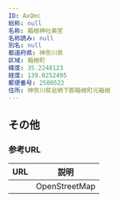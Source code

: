 ```yaml
---
ID: AxQec
総称: null
名称: 箱根神社奥宮
名称読み: null
別名: null
都道府県: 神奈川県
区域: 箱根町
緯度: 35.2248123
経度: 139.0252495
郵便番号: 2500522
住所: 神奈川県足柄下郡箱根町元箱根
---
```


## その他

### 参考URL

| URL | 説明          |
| --- | ------------- |
|     | OpenStreetMap |
